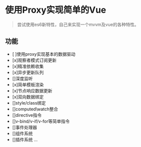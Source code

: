 # 使用Proxy实现简单的Vue

> 尝试使用es6新特性，自己来实现一个mvvm及vue的各种特性。

## 功能
- [ ]使用proxy实现基本的数据驱动
- [x]观察者模式订阅更新
- [x]精准依赖收集
- [x]异步更新队列
- []深度监听
- [x]简单模板渲染
- [x]节点响应数据更新
- [x]双向数据绑定
- []style/class绑定
- []computed\watch整合
- []directive指令
- []v-bind/v-if/v-for等简单指令
- []事件处理器
- []组件系统
- []插件系统
...












